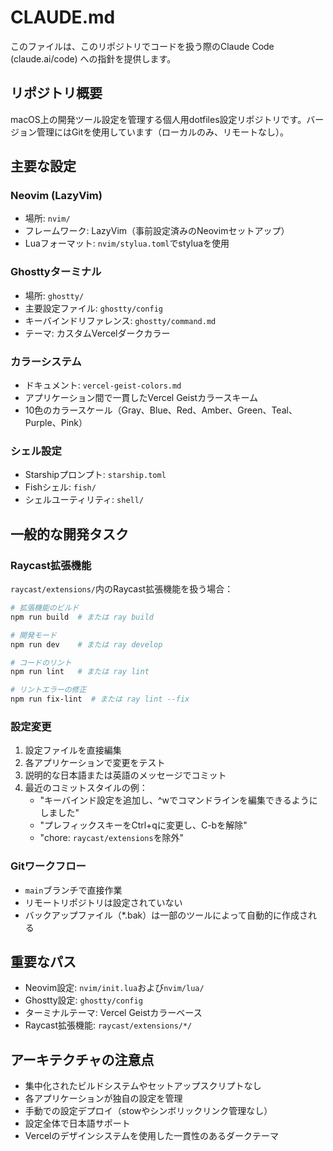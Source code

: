 # CLAUDE.md

このファイルは、このリポジトリでコードを扱う際のClaude Code (claude.ai/code) への指針を提供します。

## リポジトリ概要

macOS上の開発ツール設定を管理する個人用dotfiles設定リポジトリです。バージョン管理にはGitを使用しています（ローカルのみ、リモートなし）。

## 主要な設定

### Neovim (LazyVim)
- 場所: `nvim/`
- フレームワーク: LazyVim（事前設定済みのNeovimセットアップ）
- Luaフォーマット: `nvim/stylua.toml`でstyluaを使用

### Ghosttyターミナル
- 場所: `ghostty/`
- 主要設定ファイル: `ghostty/config`
- キーバインドリファレンス: `ghostty/command.md`
- テーマ: カスタムVercelダークカラー

### カラーシステム
- ドキュメント: `vercel-geist-colors.md`
- アプリケーション間で一貫したVercel Geistカラースキーム
- 10色のカラースケール（Gray、Blue、Red、Amber、Green、Teal、Purple、Pink）

### シェル設定
- Starshipプロンプト: `starship.toml`
- Fishシェル: `fish/`
- シェルユーティリティ: `shell/`

## 一般的な開発タスク

### Raycast拡張機能
`raycast/extensions/`内のRaycast拡張機能を扱う場合：
```bash
# 拡張機能のビルド
npm run build  # または ray build

# 開発モード
npm run dev    # または ray develop

# コードのリント
npm run lint   # または ray lint

# リントエラーの修正
npm run fix-lint  # または ray lint --fix
```

### 設定変更
1. 設定ファイルを直接編集
2. 各アプリケーションで変更をテスト
3. 説明的な日本語または英語のメッセージでコミット
4. 最近のコミットスタイルの例：
   - "キーバインド設定を追加し、^wでコマンドラインを編集できるようにしました"
   - "プレフィックスキーをCtrl+qに変更し、C-bを解除"
   - "chore: `raycast/extensions`を除外"

### Gitワークフロー
- `main`ブランチで直接作業
- リモートリポジトリは設定されていない
- バックアップファイル（*.bak）は一部のツールによって自動的に作成される

## 重要なパス
- Neovim設定: `nvim/init.lua`および`nvim/lua/`
- Ghostty設定: `ghostty/config`
- ターミナルテーマ: Vercel Geistカラーベース
- Raycast拡張機能: `raycast/extensions/*/`

## アーキテクチャの注意点
- 集中化されたビルドシステムやセットアップスクリプトなし
- 各アプリケーションが独自の設定を管理
- 手動での設定デプロイ（stowやシンボリックリンク管理なし）
- 設定全体で日本語サポート
- Vercelのデザインシステムを使用した一貫性のあるダークテーマ